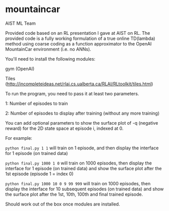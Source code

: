 # mountaincar

AIST ML Team

Provided code based on an RL presentation I gave at AIST on RL. The provided code is a fully working formulation of a true online TD(lambda) method using coarse coding as a function approximator to the OpenAI MountainCar environment (i.e. no ANNs).

You'll need to install the following modules:

gym (OpenAI)

Tiles (http://incompleteideas.net/rlai.cs.ualberta.ca/RLAI/RLtoolkit/tiles.html)


To run the program, you need to pass it at least two parameters.

1: Number of episodes to train

2: Number of episodes to display after training (without any more training)


You can add optional parameters to show the surface plot of -q (negative reward) for the 2D state space at episode i, indexed at 0. 

For example:

`python final.py 1 1` will train on 1 episode, and then display the interface for 1 episode (on trained data)

`python final.py 1000 1 0` will train on 1000 episodes, then display the interface for 1 episode (on trained data) and show the surface plot after the 1st episode (episode 1 = index 0)

`python final.py 1000 10 0 9 99 999` will train on 1000 episodes, then display the interface for 10 subsequent episodes (on trained data) and show the surface plot after the 1st, 10th, 100th and final trained episode.


Should work out of the box once modules are installed.
